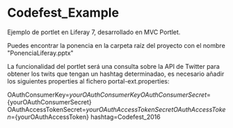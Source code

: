 # Codefest_Example

Ejemplo de portlet en Liferay 7, desarrollado en MVC Portlet. 

Puedes encontrar la ponencia en la carpeta raíz del proyecto con el nombre "PonenciaLiferay.pptx"



La funcionalidad del portlet será una consulta sobre la API de Twitter para obtener los twits que tengan un hashtag determinadao, es necesario añadir los siguientes properties al fichero portal-ext.properties:

OAuthConsumerKey=${yourOAuthConsumerKey}
OAuthConsumerSecret=${yourOAuthConsumerSecret}
OAuthAccessTokenSecret=${yourOAuthAccessTokenSecret}
OAuthAccessToken=${yourOAuthAccessToken}
hashtag=Codefest_2016

